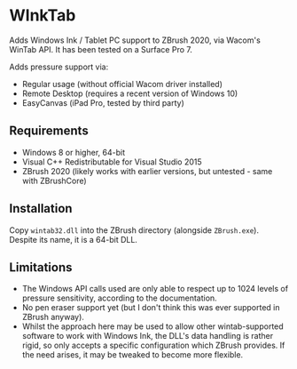 # WInkTab

Adds Windows Ink / Tablet PC support to ZBrush 2020, via Wacom's WinTab API. It has been tested on a Surface Pro 7.

Adds pressure support via:
- Regular usage (without official Wacom driver installed)
- Remote Desktop (requires a recent version of Windows 10)
- EasyCanvas (iPad Pro, tested by third party)

## Requirements

- Windows 8 or higher, 64-bit
- Visual C++ Redistributable for Visual Studio 2015
- ZBrush 2020 (likely works with earlier versions, but untested - same with ZBrushCore)

## Installation

Copy `wintab32.dll` into the ZBrush directory (alongside `ZBrush.exe`). Despite its name, it is a 64-bit DLL.

## Limitations

- The Windows API calls used are only able to respect up to 1024 levels of pressure sensitivity, according to the documentation.
- No pen eraser support yet (but I don't think this was ever supported in ZBrush anyway).
- Whilst the approach here may be used to allow other wintab-supported software to work with Windows Ink, the DLL's data handling is rather rigid, so only accepts a specific configuration which ZBrush provides. If the need arises, it may be tweaked to become more flexible.
